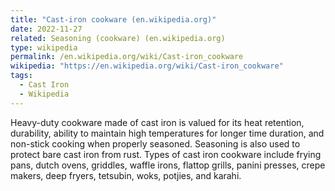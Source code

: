 ```yaml
---
title: "Cast-iron cookware (en.wikipedia.org)"
date: 2022-11-27
related: Seasoning (cookware) (en.wikipedia.org)
type: wikipedia
permalink: /en.wikipedia.org/wiki/Cast-iron_cookware
wikipedia: "https://en.wikipedia.org/wiki/Cast-iron_cookware"
tags:
  - Cast Iron
  - Wikipedia
---
```

Heavy-duty cookware made of cast iron is valued for its heat retention, durability, ability to maintain high temperatures for longer time duration, and non-stick cooking when properly seasoned. Seasoning is also used to protect bare cast iron from rust. Types of cast iron cookware include frying pans, dutch ovens, griddles, waffle irons, flattop grills, panini presses, crepe makers, deep fryers, tetsubin, woks, potjies, and karahi.